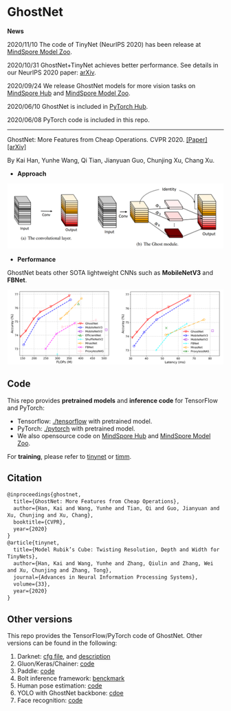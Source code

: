 # GhostNet

**News** 

2020/11/10 The code of TinyNet (NeurIPS 2020) has been release at [MindSpore Model Zoo](https://gitee.com/mindspore/mindspore/tree/master/model_zoo/research/cv/tinynet).

2020/10/31 GhostNet+TinyNet achieves better performance. See details in our NeurIPS 2020 paper: [arXiv](https://arxiv.org/abs/2010.14819).

2020/09/24 We release GhostNet models for more vision tasks on [MindSpore Hub](https://www.mindspore.cn/resources/hub) and [MindSpore Model Zoo](https://gitee.com/mindspore/mindspore/tree/master/model_zoo/research/cv).

2020/06/10 GhostNet is included in [PyTorch Hub](https://pytorch.org/hub/pytorch_vision_ghostnet/).

2020/06/08 PyTorch code is included in this repo.

---

GhostNet: More Features from Cheap Operations. CVPR 2020. [[Paper]](http://openaccess.thecvf.com/content_CVPR_2020/html/Han_GhostNet_More_Features_From_Cheap_Operations_CVPR_2020_paper.html) [[arXiv]](https://arxiv.org/abs/1911.11907)

By Kai Han, Yunhe Wang, Qi Tian, Jianyuan Guo, Chunjing Xu, Chang Xu.

- **Approach**

<div align="center">
   <img src="./fig/ghost_module.png" width="720">
</div>

- **Performance**

GhostNet beats other SOTA lightweight CNNs such as **MobileNetV3** and **FBNet**.

<div align="center">
   <img src="./fig/flops_latency.png" width="720">
</div>

## Code

This repo provides **pretrained models** and **inference code** for TensorFlow and PyTorch:
- Tensorflow: [./tensorflow](https://github.com/huawei-noah/ghostnet/tree/master/ghostnet_tensorflow) with pretrained model.
- PyTorch: [./pytorch](https://github.com/huawei-noah/ghostnet/tree/master/ghostnet_pytorch) with pretrained model.
- We also opensource code on [MindSpore Hub](https://www.mindspore.cn/resources/hub) and [MindSpore Model Zoo](https://gitee.com/mindspore/mindspore/tree/master/model_zoo/research/cv).

For **training**, please refer to [tinynet](https://gitee.com/mindspore/mindspore/tree/master/model_zoo/research/cv/tinynet) or [timm](https://rwightman.github.io/pytorch-image-models/training_hparam_examples/#mobilenetv3-large-100-75766-top-1-92542-top-5).

## Citation
```
@inproceedings{ghostnet,
  title={GhostNet: More Features from Cheap Operations},
  author={Han, Kai and Wang, Yunhe and Tian, Qi and Guo, Jianyuan and Xu, Chunjing and Xu, Chang},
  booktitle={CVPR},
  year={2020}
}
@article{tinynet,
  title={Model Rubik’s Cube: Twisting Resolution, Depth and Width for TinyNets},
  author={Han, Kai and Wang, Yunhe and Zhang, Qiulin and Zhang, Wei and Xu, Chunjing and Zhang, Tong},
  journal={Advances in Neural Information Processing Systems},
  volume={33},
  year={2020}
}
```

## Other versions
This repo provides the TensorFlow/PyTorch code of GhostNet. Other versions can be found in the following:

1. Darknet: [cfg file](https://github.com/AlexeyAB/darknet/files/3997987/ghostnet.cfg.txt), and [description](https://github.com/AlexeyAB/darknet/issues/4418)
2. Gluon/Keras/Chainer: [code](https://github.com/osmr/imgclsmob)
3. Paddle: [code](https://github.com/PaddlePaddle/PaddleClas/blob/master/ppcls/modeling/architectures/ghostnet.py)
4. Bolt inference framework: [benckmark](https://github.com/huawei-noah/bolt/blob/master/docs/BENCHMARK.md)
4. Human pose estimation: [code](https://github.com/tensorboy/centerpose/blob/master/lib/models/backbones/ghost_net.py)
5. YOLO with GhostNet backbone: [cdoe](https://github.com/HaloTrouvaille/YOLO-Multi-Backbones-Attention)
6. Face recognition: [code](https://github.com/cavalleria/cavaface.pytorch/blob/master/backbone/ghostnet.py)
